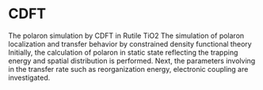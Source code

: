 # CDFT
The polaron simulation by CDFT in Rutile TiO2
The simulation of polaron localization and transfer behavior by constrained density functional theory
Initially, the calculation of polaron in static state reflecting the trapping energy and spatial distribution is performed.
Next, the parameters involving in the transfer rate such as reorganization energy, electronic coupling are investigated.
